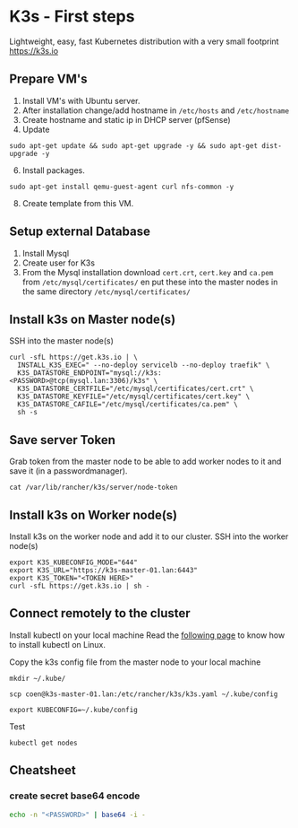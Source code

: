 # K3s - First steps

Lightweight, easy, fast Kubernetes distribution with a very small footprint
https://k3s.io

## Prepare VM's

1. Install VM's with Ubuntu server.
2. After installation change/add hostname in `/etc/hosts` and `/etc/hostname`
3. Create hostname and static ip in DHCP server (pfSense)
4. Update

```
sudo apt-get update && sudo apt-get upgrade -y && sudo apt-get dist-upgrade -y
```

6. Install packages.

```
sudo apt-get install qemu-guest-agent curl nfs-common -y
```

8. Create template from this VM.

## Setup external Database

1. Install Mysql
2. Create user for K3s
3. From the Mysql installation download `cert.crt`, `cert.key` and `ca.pem` from `/etc/mysql/certificates/` en put these into the master nodes in the same directory `/etc/mysql/certificates/`

## Install k3s on Master node(s)

SSH into the master node(s)

```
curl -sfL https://get.k3s.io | \
  INSTALL_K3S_EXEC=" --no-deploy servicelb --no-deploy traefik" \
  K3S_DATASTORE_ENDPOINT="mysql://k3s:<PASSWORD>@tcp(mysql.lan:3306)/k3s" \
  K3S_DATASTORE_CERTFILE="/etc/mysql/certificates/cert.crt" \
  K3S_DATASTORE_KEYFILE="/etc/mysql/certificates/cert.key" \
  K3S_DATASTORE_CAFILE="/etc/mysql/certificates/ca.pem" \
  sh -s 
```

## Save server Token

Grab token from the master node to be able to add worker nodes to it and save it (in a passwordmanager).

```
cat /var/lib/rancher/k3s/server/node-token
```

## Install k3s on Worker node(s)

Install k3s on the worker node and add it to our cluster. SSH into the worker node(s)

```
export K3S_KUBECONFIG_MODE="644"
export K3S_URL="https://k3s-master-01.lan:6443"
export K3S_TOKEN="<TOKEN HERE>"
curl -sfL https://get.k3s.io | sh -
```

## Connect remotely to the cluster

Install kubectl on your local machine
Read the [following page](https://kubernetes.io/docs/tasks/tools/install-kubectl-linux/) to know how to install kubectl on Linux.

Copy the k3s config file from the master node to your local machine

```
mkdir ~/.kube/

scp coen@k3s-master-01.lan:/etc/rancher/k3s/k3s.yaml ~/.kube/config

export KUBECONFIG=~/.kube/config

```

Test

```
kubectl get nodes
```

## Cheatsheet

### create secret base64 encode

```bash
echo -n "<PASSWORD>" | base64 -i -
```
